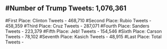 #Number of Trump Tweets: 1,076,361
---
#First Place: Clinton Tweets - 468,710
#Second Place: Rubio Tweets - 458,359
#Third Place: Cruz Tweets - 287,071
#Fourth Place: Sanders Tweets - 223,379
#Fifth Place: Jeb! Tweets - 154,546
#Sixth Place: Carson Tweets - 78,102
#Seventh Place: Kasich Tweets - 48,915
#Last Place: Total Tweets -  
